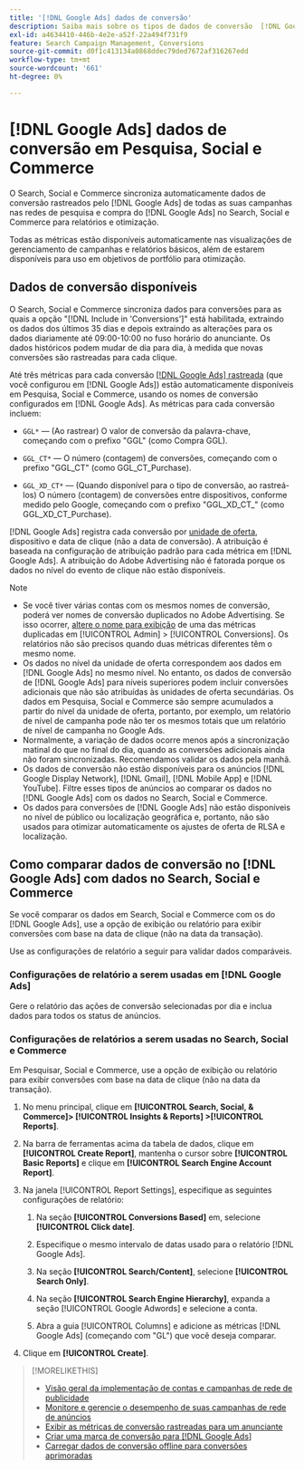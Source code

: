 ```yaml
---
title: '[!DNL Google Ads] dados de conversão'
description: Saiba mais sobre os tipos de dados de conversão  [!DNL Google Ads] rastreados disponíveis em Pesquisa, Social e Commerce.
exl-id: a4634410-446b-4e2e-a52f-22a494f731f9
feature: Search Campaign Management, Conversions
source-git-commit: d0f1c413134a0868ddec79ded7672af316267edd
workflow-type: tm+mt
source-wordcount: '661'
ht-degree: 0%

---
```


# [!DNL Google Ads] dados de conversão em Pesquisa, Social e Commerce

O Search, Social e Commerce sincroniza automaticamente dados de conversão rastreados pelo [!DNL Google Ads] de todas as suas campanhas nas redes de pesquisa e compra do [!DNL Google Ads] no Search, Social e Commerce para relatórios e otimização.

Todas as métricas estão disponíveis automaticamente nas visualizações de gerenciamento de campanhas e relatórios básicos, além de estarem disponíveis para uso em objetivos de portfólio para otimização.

## Dados de conversão disponíveis

O Search, Social e Commerce sincroniza dados para conversões para as quais a opção &quot;[!DNL Include in 'Conversions']&quot; está habilitada, extraindo os dados dos últimos 35 dias e depois extraindo as alterações para os dados diariamente até 09:00-10:00 no fuso horário do anunciante. Os dados históricos podem mudar de dia para dia, à medida que novas conversões são rastreadas para cada clique.

Até três métricas para cada conversão [[!DNL Google Ads] rastreada](https://support.google.com/google-ads/answer/4677036) (que você configurou em [!DNL Google Ads]) estão automaticamente disponíveis em Pesquisa, Social e Commerce, usando os nomes de conversão configurados em [!DNL Google Ads]. As métricas para cada conversão incluem:

<!--

* `<conversion-name>` &mdash; (When you track it) The conversion value for the keyword, beginning with the "GGL" prefix (such as GGL Purchase).

`CT_<conversion-name>` &mdash; The number (count) of conversions, beginning with the "GGL_CT" prefix (such as GGL_CT_Purchase).

* `XD_<conversion-name>` &mdash; (When available for the conversion type, when you track them) The number (count) of cross-device conversions, as measured by Google, beginning with the "GGL_XD_CT_" prefix (such as GGL_XD_CT_Purchase).

-->

* `GGL*` — (Ao rastrear) O valor de conversão da palavra-chave, começando com o prefixo &quot;GGL&quot; (como Compra GGL).

* `GGL_CT*` — O número (contagem) de conversões, começando com o prefixo &quot;GGL_CT&quot; (como GGL_CT_Purchase).

* `GGL_XD_CT*` — (Quando disponível para o tipo de conversão, ao rastreá-los) O número (contagem) de conversões entre dispositivos, conforme medido pelo Google, começando com o prefixo &quot;GGL_XD_CT_&quot; (como GGL_XD_CT_Purchase).

[!DNL Google Ads] registra cada conversão por [unidade de oferta](/help/search-social-commerce/glossary.md#a-b), dispositivo e data de clique (não a data de conversão). A atribuição é baseada na configuração de atribuição padrão para cada métrica em [!DNL Google Ads]. A atribuição do Adobe Advertising não é fatorada porque os dados no nível do evento de clique não estão disponíveis.

>[!NOTE]
>
>* Se você tiver várias contas com os mesmos nomes de conversão, poderá ver nomes de conversão duplicados no Adobe Advertising. Se isso ocorrer, [altere o nome para exibição](/help/search-social-commerce/admin/conversion-metrics/conversion-metric-edit-display-name.md) de uma das métricas duplicadas em [!UICONTROL Admin] > [!UICONTROL Conversions]. Os relatórios não são precisos quando duas métricas diferentes têm o mesmo nome.
>* Os dados no nível da unidade de oferta correspondem aos dados em [!DNL Google Ads] no mesmo nível. No entanto, os dados de conversão de [!DNL Google Ads] para níveis superiores podem incluir conversões adicionais que não são atribuídas às unidades de oferta secundárias. Os dados em Pesquisa, Social e Commerce são sempre acumulados a partir do nível da unidade de oferta, portanto, por exemplo, um relatório de nível de campanha pode não ter os mesmos totais que um relatório de nível de campanha no Google Ads.
>* Normalmente, a variação de dados ocorre menos após a sincronização matinal do que no final do dia, quando as conversões adicionais ainda não foram sincronizadas. Recomendamos validar os dados pela manhã.
>* Os dados de conversão não estão disponíveis para os anúncios [!DNL Google Display Network], [!DNL Gmail], [!DNL Mobile App] e [!DNL YouTube]. Filtre esses tipos de anúncios ao comparar os dados no [!DNL Google Ads] com os dados no Search, Social e Commerce.
>* Os dados para conversões de [!DNL Google Ads] não estão disponíveis no nível de público ou localização geográfica e, portanto, não são usados para otimizar automaticamente os ajustes de oferta de RLSA e localização.

## Como comparar dados de conversão no [!DNL Google Ads] com dados no Search, Social e Commerce

Se você comparar os dados em Search, Social e Commerce com os do [!DNL Google Ads], use a opção de exibição ou relatório para exibir conversões com base na data de clique (não na data da transação).

Use as configurações de relatório a seguir para validar dados comparáveis.

### Configurações de relatório a serem usadas em [!DNL Google Ads]

Gere o relatório das ações de conversão selecionadas por dia e inclua dados para todos os status de anúncios.

<!-- 

1. In the main toolbar, select **[!DNL Reports] > [!DNL Report]**.

1. Select **[!DNL + Custom] > [!DNL Table]**.

1. From the left pane, specify the rows and columns in the report:
   
   1. Search for the **[!DNL Day]** field and it drag to the [!DNL Row] section.

   1. Search for the **[!DNL All conv].** field and it drag to the [!DNL Column] section.

   1. Search for the **[!DNL Conversion action]** field and it drag to the [!DNL Column] section.

1. In the report settings toolbar, select **[!DNL Filter] > [!DNL Ad status]**, and then select all boxes.

1. In the report settings toolbar, select **[!DNL Download] > [!DNL Excel .csv]**.

-->

### Configurações de relatórios a serem usadas no Search, Social e Commerce

Em Pesquisar, Social e Commerce, use a opção de exibição ou relatório para exibir conversões com base na data de clique (não na data da transação).

1. No menu principal, clique em **[!UICONTROL Search, Social, & Commerce]> [!UICONTROL Insights & Reports] >[!UICONTROL Reports]**.

1. Na barra de ferramentas acima da tabela de dados, clique em **[!UICONTROL Create Report]**, mantenha o cursor sobre **[!UICONTROL Basic Reports]** e clique em **[!UICONTROL Search Engine Account Report]**.

1. Na janela [!UICONTROL Report Settings], especifique as seguintes configurações de relatório:

   1. Na seção **[!UICONTROL Conversions Based]** em, selecione **[!UICONTROL Click date]**.

   1. Especifique o mesmo intervalo de datas usado para o relatório [!DNL Google Ads].

   1. Na seção **[!UICONTROL Search/Content]**, selecione **[!UICONTROL Search Only]**.

   1. Na seção **[!UICONTROL Search Engine Hierarchy]**, expanda a seção [!UICONTROL Google Adwords] e selecione a conta.

   1. Abra a guia [!UICONTROL Columns] e adicione as métricas [!DNL Google Ads] (começando com &quot;GL&quot;) que você deseja comparar.

1. Clique em **[!UICONTROL Create]**.

>[!MORELIKETHIS]
>
>* [Visão geral da implementação de contas e campanhas de rede de publicidade](campaign-implemention-overview.md)
>* [Monitore e gerencie o desempenho de suas campanhas de rede de anúncios](monitor-performance-campaigns.md)
>* [Exibir as métricas de conversão rastreadas para um anunciante](/help/search-social-commerce/admin/conversion-metrics/conversion-metric-view-tracked.md)
>* [Criar uma marca de conversão para [!DNL Google Ads]](/help/search-social-commerce/admin/conversion-metrics/conversion-tag-google.md)
>* [Carregar dados de conversão offline para conversões aprimoradas](/help/search-social-commerce/admin/conversion-metrics/upload-data-offline-conversions.md)
